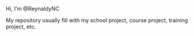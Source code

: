Hi, I’m @ReynaldyNC

My repository usually fill with my school project, course project, training project, etc.
